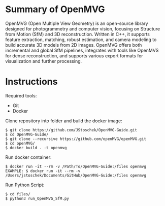 # Summary of OpenMVG

OpenMVG (Open Multiple View Geometry) is an open-source library designed for photogrammetry and computer vision, focusing on Structure from Motion (SfM) and 3D reconstruction. Written in C++, it supports feature extraction, matching, robust estimation, and camera modeling to build accurate 3D models from 2D images. OpenMVG offers both incremental and global SfM pipelines, integrates with tools like OpenMVS for dense reconstruction, and supports various export formats for visualization and further processing.

# Instructions 

Required tools:
 
 - Git
 - Docker

Clone repository into folder and build the docker image:
```shell
$ git clone https://github.com/JStoschek/OpenMVG-Guide.git
$ cd OpenMVG-Guide/
$ git clone --recursive https://github.com/openMVG/openMVG.git
$ cd openMVG/
$ docker build . -t openmvg
```

Run docker container:
```shell
$ docker run -it --rm -v /Path/To/OpenMVG-Guide:/files openmvg
EXAMPLE: $ docker run -it --rm -v /Users/jstoschek/Documents/GitHub/OpenMVG-Guide:/files openmvg
```

Run Python Script:
```shell
$ cd files/
$ python3 run_OpenMVG_SfM.py
```







